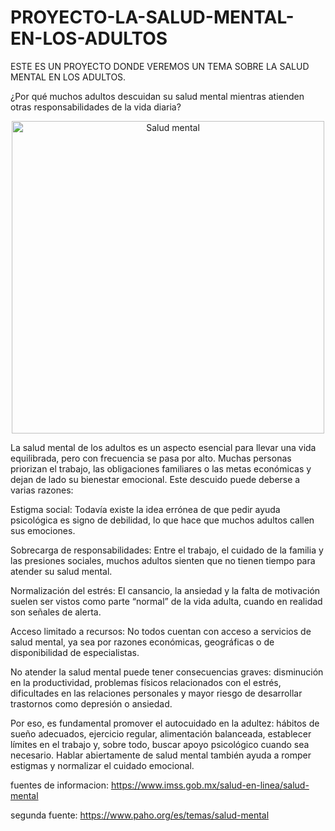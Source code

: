 # PROYECTO-LA-SALUD-MENTAL-EN-LOS-ADULTOS
ESTE ES UN PROYECTO DONDE VEREMOS UN TEMA SOBRE LA SALUD MENTAL EN LOS ADULTOS.

¿Por qué muchos adultos descuidan su salud mental mientras atienden otras responsabilidades de la vida diaria?

<div align="center">
  <img src="https://encrypted-tbn0.gstatic.com/images?q=tbn:ANd9GcQ85nPNKxt9DwV0OQ5_nNtk4rvlvhHQ0vIFJA&s.png" alt="Salud mental" width="500">
</div>

       
La salud mental de los adultos es un aspecto esencial para llevar una vida equilibrada, pero con frecuencia se pasa por alto. Muchas personas priorizan el trabajo, las obligaciones familiares o las metas económicas y dejan de lado su bienestar emocional. Este descuido puede deberse a varias razones:

Estigma social: Todavía existe la idea errónea de que pedir ayuda psicológica es signo de debilidad, lo que hace que muchos adultos callen sus emociones.

Sobrecarga de responsabilidades: Entre el trabajo, el cuidado de la familia y las presiones sociales, muchos adultos sienten que no tienen tiempo para atender su salud mental.

Normalización del estrés: El cansancio, la ansiedad y la falta de motivación suelen ser vistos como parte “normal” de la vida adulta, cuando en realidad son señales de alerta.

Acceso limitado a recursos: No todos cuentan con acceso a servicios de salud mental, ya sea por razones económicas, geográficas o de disponibilidad de especialistas.

No atender la salud mental puede tener consecuencias graves: disminución en la productividad, problemas físicos relacionados con el estrés, dificultades en las relaciones personales y mayor riesgo de desarrollar trastornos como depresión o ansiedad.

Por eso, es fundamental promover el autocuidado en la adultez: hábitos de sueño adecuados, ejercicio regular, alimentación balanceada, establecer límites en el trabajo y, sobre todo, buscar apoyo psicológico cuando sea necesario. Hablar abiertamente de salud mental también ayuda a romper estigmas y normalizar el cuidado emocional.


fuentes de informacion:
https://www.imss.gob.mx/salud-en-linea/salud-mental

segunda fuente:
https://www.paho.org/es/temas/salud-mental
